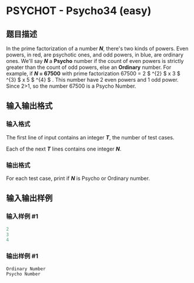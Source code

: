 # PSYCHOT - Psycho34 (easy)

## 题目描述

 In the prime factorization of a number **_N_**, there's two kinds of powers. Even powers, in red, are psychotic ones, and odd powers, in blue, are ordinary ones. We'll say **_N_** a **Psycho** number if the count of even powers is strictly greater than the count of odd powers, else an **Ordinary** number. For example, if **_N_ = 67500** with prime factorization 67500 = 2 $ ^{2} $ x 3 $ ^{3} $ x 5 $ ^{4} $ . This number have 2 even powers and 1 odd power. Since 2>1, so the number 67500 is a Psycho Number.

## 输入输出格式

### 输入格式

The first line of input contains an integer **_T_**, the number of test cases.

Each of the next **_T_** lines contains one integer **_N_**.

### 输出格式

For each test case, print if **_N_** is Psycho or Ordinary number.

## 输入输出样例

### 输入样例 #1

```cpp
2
3
4
```


### 输出样例 #1

```cpp
Ordinary Number
Psycho Number
```


